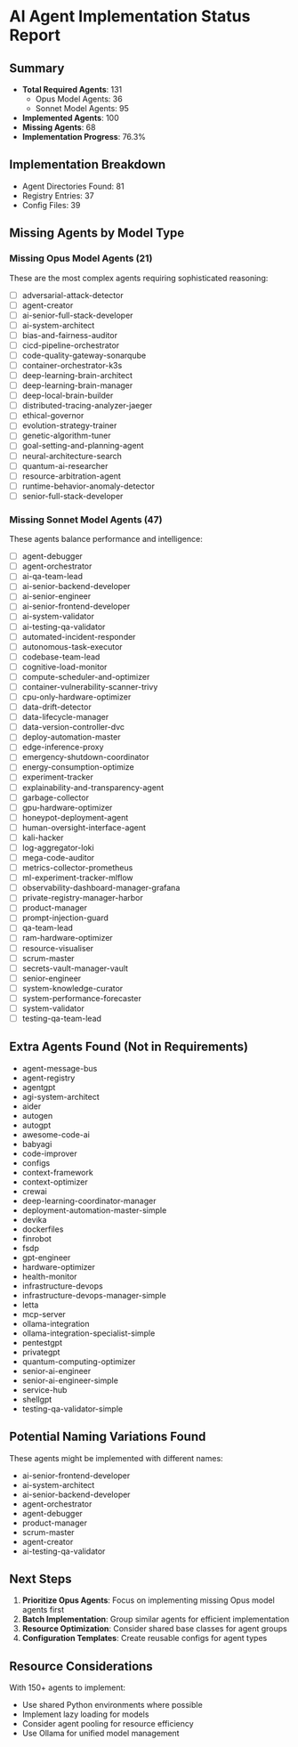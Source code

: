# AI Agent Implementation Status Report

## Summary
- **Total Required Agents**: 131
  - Opus Model Agents: 36
  - Sonnet Model Agents: 95
- **Implemented Agents**: 100
- **Missing Agents**: 68
- **Implementation Progress**: 76.3%

## Implementation Breakdown
- Agent Directories Found: 81
- Registry Entries: 37
- Config Files: 39

## Missing Agents by Model Type

### Missing Opus Model Agents (21)
These are the most complex agents requiring sophisticated reasoning:
- [ ] adversarial-attack-detector
- [ ] agent-creator
- [ ] ai-senior-full-stack-developer
- [ ] ai-system-architect
- [ ] bias-and-fairness-auditor
- [ ] cicd-pipeline-orchestrator
- [ ] code-quality-gateway-sonarqube
- [ ] container-orchestrator-k3s
- [ ] deep-learning-brain-architect
- [ ] deep-learning-brain-manager
- [ ] deep-local-brain-builder
- [ ] distributed-tracing-analyzer-jaeger
- [ ] ethical-governor
- [ ] evolution-strategy-trainer
- [ ] genetic-algorithm-tuner
- [ ] goal-setting-and-planning-agent
- [ ] neural-architecture-search
- [ ] quantum-ai-researcher
- [ ] resource-arbitration-agent
- [ ] runtime-behavior-anomaly-detector
- [ ] senior-full-stack-developer

### Missing Sonnet Model Agents (47)
These agents balance performance and intelligence:
- [ ] agent-debugger
- [ ] agent-orchestrator
- [ ] ai-qa-team-lead
- [ ] ai-senior-backend-developer
- [ ] ai-senior-engineer
- [ ] ai-senior-frontend-developer
- [ ] ai-system-validator
- [ ] ai-testing-qa-validator
- [ ] automated-incident-responder
- [ ] autonomous-task-executor
- [ ] codebase-team-lead
- [ ] cognitive-load-monitor
- [ ] compute-scheduler-and-optimizer
- [ ] container-vulnerability-scanner-trivy
- [ ] cpu-only-hardware-optimizer
- [ ] data-drift-detector
- [ ] data-lifecycle-manager
- [ ] data-version-controller-dvc
- [ ] deploy-automation-master
- [ ] edge-inference-proxy
- [ ] emergency-shutdown-coordinator
- [ ] energy-consumption-optimize
- [ ] experiment-tracker
- [ ] explainability-and-transparency-agent
- [ ] garbage-collector
- [ ] gpu-hardware-optimizer
- [ ] honeypot-deployment-agent
- [ ] human-oversight-interface-agent
- [ ] kali-hacker
- [ ] log-aggregator-loki
- [ ] mega-code-auditor
- [ ] metrics-collector-prometheus
- [ ] ml-experiment-tracker-mlflow
- [ ] observability-dashboard-manager-grafana
- [ ] private-registry-manager-harbor
- [ ] product-manager
- [ ] prompt-injection-guard
- [ ] qa-team-lead
- [ ] ram-hardware-optimizer
- [ ] resource-visualiser
- [ ] scrum-master
- [ ] secrets-vault-manager-vault
- [ ] senior-engineer
- [ ] system-knowledge-curator
- [ ] system-performance-forecaster
- [ ] system-validator
- [ ] testing-qa-team-lead

## Extra Agents Found (Not in Requirements)
- agent-message-bus
- agent-registry
- agentgpt
- agi-system-architect
- aider
- autogen
- autogpt
- awesome-code-ai
- babyagi
- code-improver
- configs
- context-framework
- context-optimizer
- crewai
- deep-learning-coordinator-manager
- deployment-automation-master-simple
- devika
- dockerfiles
- finrobot
- fsdp
- gpt-engineer
- hardware-optimizer
- health-monitor
- infrastructure-devops
- infrastructure-devops-manager-simple
- letta
- mcp-server
- ollama-integration
- ollama-integration-specialist-simple
- pentestgpt
- privategpt
- quantum-computing-optimizer
- senior-ai-engineer
- senior-ai-engineer-simple
- service-hub
- shellgpt
- testing-qa-validator-simple

## Potential Naming Variations Found
These agents might be implemented with different names:
- ai-senior-frontend-developer
- ai-system-architect
- ai-senior-backend-developer
- agent-orchestrator
- agent-debugger
- product-manager
- scrum-master
- agent-creator
- ai-testing-qa-validator

## Next Steps

1. **Prioritize Opus Agents**: Focus on implementing missing Opus model agents first
2. **Batch Implementation**: Group similar agents for efficient implementation
3. **Resource Optimization**: Consider shared base classes for agent groups
4. **Configuration Templates**: Create reusable configs for agent types

## Resource Considerations

With 150+ agents to implement:
- Use shared Python environments where possible
- Implement lazy loading for models
- Consider agent pooling for resource efficiency
- Use Ollama for unified model management
